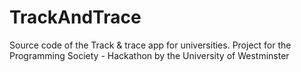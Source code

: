 # TrackAndTrace
Source code of the Track &amp; trace app for universities. Project for the Programming Society - Hackathon by the University of Westminster
